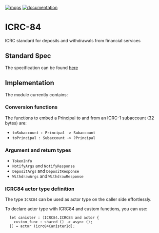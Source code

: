 [![mops](https://oknww-riaaa-aaaam-qaf6a-cai.raw.ic0.app/badge/mops/icrc-84)](https://mops.one/icrc-84)
[![documentation](https://oknww-riaaa-aaaam-qaf6a-cai.raw.ic0.app/badge/documentation/icrc-84)](https://mops.one/icrc-84/docs)

# ICRC-84

ICRC standard for deposits and withdrawals from financial services

## Standard Spec

The specification can be found [here](icrc-84.md)

## Implementation

The module currently contains:

### Conversion functions

The functions to embed a Principal to and from an ICRC-1 subaccount (32 bytes) are:

* `toSubaccount : Principal -> Subaccount`
* `toPrincipal : Subaccount -> ?Principal`

### Argument and return types

* `TokenInfo`
* `NotifyArgs` and `NotifyResponse`
* `DepositArgs` and `DepositResponse`
* `WithdrawArgs` and `WithdrawResponse`

### ICRC84 actor type definition

The type `ICRC84` can be used as actor type on the caller side effortlessly.

To declare actor type with ICRC84 and custom functions, you can use:

```motoko
  let canister : (ICRC84.ICRC84 and actor {
    custom_func : shared () -> async ();
  }) = actor (icrc84CanisterId);
```